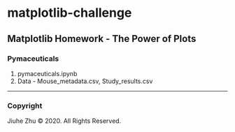 # matplotlib-challenge
## Matplotlib Homework - The Power of Plots
### Pymaceuticals
1. pymaceuticals.ipynb
2. Data - Mouse_metadata.csv, Study_results.csv

---
### Copyright
Jiuhe Zhu © 2020. All Rights Reserved.
